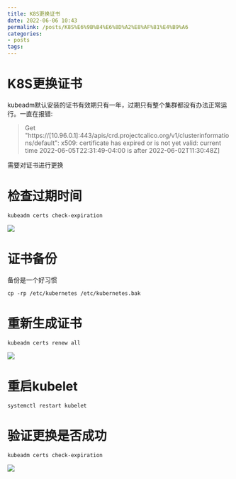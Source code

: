 ```yaml
---
title: K8S更换证书
date: 2022-06-06 10:43
permalink: /posts/K8S%E6%9B%B4%E6%8D%A2%E8%AF%81%E4%B9%A6
categories:
- posts
tags: 
---
```

# K8S更换证书

kubeadm默认安装的证书有效期只有一年，过期只有整个集群都没有办法正常运行。一直在报错:

> Get "https://[10.96.0.1]:443/apis/crd.projectcalico.org/v1/clusterinformations/default": x509: certificate has expired or is not yet valid: current time 2022-06-05T22:31:49-04:00 is after 2022-06-02T11:30:48Z]

需要对证书进行更换

# 检查过期时间

```shell
kubeadm certs check-expiration
```

![](https://image.ztianzeng.com/uPic/20220606104802.png)

# 证书备份

备份是一个好习惯

```shell
cp -rp /etc/kubernetes /etc/kubernetes.bak
```

# 重新生成证书

```shell
kubeadm certs renew all
```

![](https://image.ztianzeng.com/uPic/20220606104753.png)

# 重启kubelet

```shell
systemctl restart kubelet
```

# 验证更换是否成功

```shell
kubeadm certs check-expiration
```

![](https://image.ztianzeng.com/uPic/20220606104802.png)

‍
